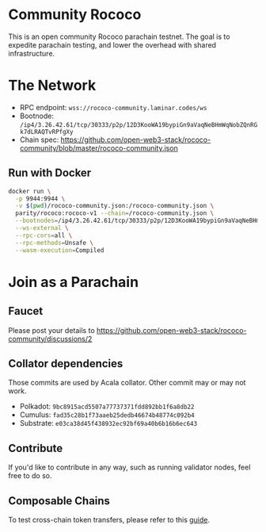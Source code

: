 # Community Rococo

This is an open community Rococo parachain testnet. The goal is to expedite parachain testing, and lower the overhead with shared infrastructure. 

# The Network
- RPC endpoint: `wss://rococo-community.laminar.codes/ws`
- Bootnode: `/ip4/3.26.42.61/tcp/30333/p2p/12D3KooWA19bypiGn9aVaqNeBHmWqNobZQnRGk7dLRAQTvRPfgXy`
- Chain spec: https://github.com/open-web3-stack/rococo-community/blob/master/rococo-community.json

## Run with Docker

```bash
docker run \
  -p 9944:9944 \
  -v $(pwd)/rococo-community.json:/rococo-community.json \
  parity/rococo:rococo-v1 --chain=/rococo-community.json \
  --bootnodes=/ip4/3.26.42.61/tcp/30333/p2p/12D3KooWA19bypiGn9aVaqNeBHmWqNobZQnRGk7dLRAQTvRPfgXy \
  --ws-external \
  --rpc-cors=all \
  --rpc-methods=Unsafe \
  --wasm-execution=Compiled
```

# Join as a Parachain
## Faucet

Please post your details to https://github.com/open-web3-stack/rococo-community/discussions/2

## Collator dependencies

Those commits are used by Acala collator. Other commit may or may not work.

- Polkadot: `9bc8915acd5507a77737371fdd892bb1f6a8db22`
- Cumulus: `fad35c28b1f73aaeb25dedb46674b48774c092b4`
- Substrate: `e03ca38d45f438932ec92bf69a40b6b16b6ec643`

## Contribute
If you'd like to contribute in any way, such as running validator nodes, feel free to do so. 

## Composable Chains
To test cross-chain token transfers, please refer to this [guide](https://wiki.acala.network/build/development-guide/composable-chains).